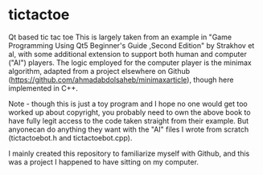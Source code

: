 # tictactoe
Qt based tic tac toe
This is largely taken from an example in "Game Programming Using Qt5
Beginner's Guide ,Second Edition" by Strakhov et al, with some
additional extension to support both human and computer ("AI")
players.  The logic employed for the computer player is the
minimax algorithm, adapted from a project elsewhere on
Github (https://github.com/ahmadabdolsaheb/minimaxarticle),
though here implemented in C++.

Note - though this is just a toy program and I hope no one would
get too worked up about copyright, you probably need to own the above book
to have fully legit access to the code taken straight from their example. 
But anyonecan do anything they want with the "AI" files I wrote from scratch
(tictactoebot.h and tictactoebot.cpp).

I mainly created this repository to familiarize myself with Github, and this
was a project I happened to have sitting on my computer.
